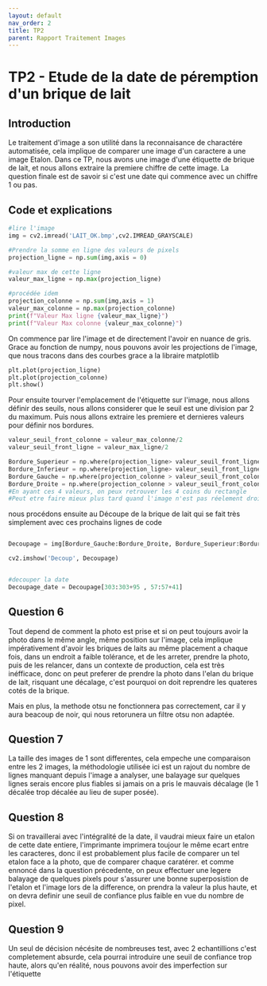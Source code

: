 ```yaml
---
layout: default
nav_order: 2
title: TP2
parent: Rapport Traitement Images
---
```


# TP2 - Etude de la date de péremption d'un brique de lait

## Introduction

Le traitement d'image a son utilité dans la reconnaisance de charactére automatisée, cela implique de comparer une image d'un caractere a une image Etalon.
Dans ce TP, nous avons une image d'une étiquette de brique de lait, et nous allons extraire la premiere chiffre de cette image. La question finale est de savoir si c'est une
date qui commence avec un chiffre 1 ou pas.

## Code et explications


```python
#lire l'image
img = cv2.imread('LAIT_OK.bmp',cv2.IMREAD_GRAYSCALE)

#Prendre la somme en ligne des valeurs de pixels
projection_ligne = np.sum(img,axis = 0)

#valeur max de cette ligne
valeur_max_ligne = np.max(projection_ligne)

#procédée idem
projection_colonne = np.sum(img,axis = 1)
valeur_max_colonne = np.max(projection_colonne)
print(f"Valeur Max ligne {valeur_max_ligne}")
print(f"Valeur Max colonne {valeur_max_colonne}")
```

On commence par lire l'image et de directement l'avoir en nuance de gris.
Grace au fonction de numpy, nous pouvons avoir les projections de l'image, que nous tracons dans des courbes grace a la libraire matplotlib


```python
plt.plot(projection_ligne)
plt.plot(projection_colonne)
plt.show()
``` 
Pour ensuite tourver l'emplacement de l'étiquette sur l'image, nous allons définir des seuils, nous allons considerer que le seuil est une division par 2 du maximum.
Puis nous allons extraire les premiere et dernieres valeurs pour définir nos bordures.

```python
valeur_seuil_front_colonne = valeur_max_colonne/2
valeur_seuil_front_ligne = valeur_max_ligne/2

Bordure_Superieur = np.where(projection_ligne> valeur_seuil_front_ligne)[0][0] #Tu n'a que la premiere valeur du tableau
Bordure_Inferieur = np.where(projection_ligne> valeur_seuil_front_ligne)[0][-1] #Tu a la derniere valeur du tableau 
Bordure_Gauche = np.where(projection_colonne > valeur_seuil_front_colonne)[0][0] 
Bordure_Droite = np.where(projection_colonne > valeur_seuil_front_colonne)[0][-1]
#En ayant ces 4 valeurs, on peux retrouver les 4 coins du rectangle
#Peut etre faire mieux plus tard quand l'image n'est pas réelement droit
``` 
nous procédons ensuite au Découpe de la brique de lait qui se fait très simplement avec ces prochains lignes de code

```python 

Decoupage = img[Bordure_Gauche:Bordure_Droite, Bordure_Superieur:Bordure_Inferieur]

cv2.imshow('Decoup', Decoupage)


#decouper la date
Decoupage_date = Decoupage[303:303+95 , 57:57+41]

```

## Question 6

Tout depend de comment la photo est prise et si on peut toujours avoir la photo dans le même angle, même position sur l'image, cela implique impérativement d'avoir les briques de laits au même placement a chaque fois,
dans un endroit a faible tolérance, et de les arreter, prendre la photo, puis de les relancer, dans un contexte de production, cela est très inéfficace, donc on peut preferer de prendre la photo dans l'elan du brique de lait, risquant une décalage, c'est pourquoi on doit reprendre les quateres cotés de la brique.

Mais en plus, la methode otsu ne fonctionnera pas correctement, car il y aura beacoup de noir, qui nous retorunera un filtre otsu non adaptée.


## Question 7

La taille des images de 1 sont differentes, cela empeche une comparaison entre les 2 images, la méthodologie utilisée ici est un rajout du nombre de lignes manquant depuis l'image a analyser, une balayage sur quelques lignes serais encore plus fiables si jamais on a pris le mauvais décalage (le 1 décalée trop décalée au lieu de super posée).

## Question 8
Si on travaillerai avec l'intégralité de la date, il vaudrai mieux faire un etalon de cette date entiere, l'imprimante imprimera toujour le même ecart entre les caracteres, donc il est probablement plus facile de comparer un tel etalon face a la photo, que de comparer chaque caratérer.
et comme ennoncé dans la question précedente, on peux effectuer une legere balayage de quelques pixels pour s'assurer une bonne superposistion de l'etalon et l'image lors de la difference, on prendra la valeur la plus haute, et on devra definir une seuil de confiance plus faible en vue du nombre de pixel.

## Question 9
Un seul de décision nécésite de nombreuses test, avec 2 echantillions c'est completement absurde, cela pourrai introduire une seuil de confiance trop haute, alors qu'en réalité, nous pouvons avoir des imperfection sur l'étiquette
